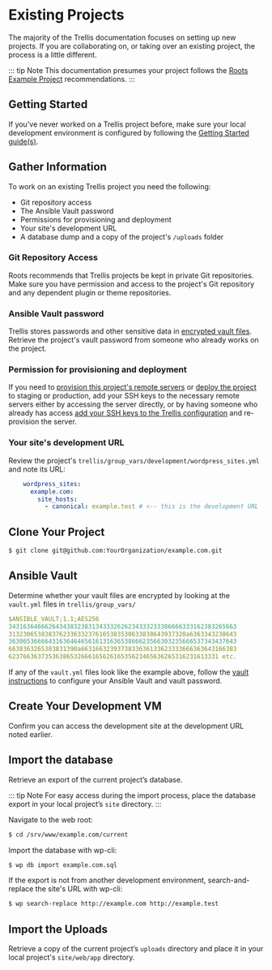 # Existing Projects

The majority of the Trellis documentation focuses on setting up new projects. If you are collaborating on, or taking over an existing project, the process is a little different.

::: tip Note
This documentation presumes your project follows the [Roots Example Project](https://github.com/roots/roots-example-project.com) recommendations.
:::

## Getting Started

If you've never worked on a Trellis project before, make sure your local development environment is configured by following the [Getting Started guide(s)](../../getting-started/macos.md).

## Gather Information

To work on an existing Trellis project you need the following:

- Git repository access
- The Ansible Vault password
- Permissions for provisioning and deployment
- Your site's development URL
- A database dump and a copy of the project's `/uploads` folder

### Git Repository Access

Roots recommends that Trellis projects be kept in private Git repositories. Make sure you have permission and access to the project's Git repository and any dependent plugin or theme repositories.

### Ansible Vault password

Trellis stores passwords and other sensitive data in [encrypted vault files](vault.md). Retrieve the project's vault password from someone who already works on the project.

### Permission for provisioning and deployment

If you need to [provision this project's remote servers](remote-server-setup.md) or [deploy the project](deployments.md) to staging or production, add your SSH keys to the necessary remote servers either by accessing the server directly, or by having someone who already has access [add your SSH keys to the Trellis configuration](ssh-keys.md) and re-provision the server.

### Your site's development URL

Review the project's `trellis/group_vars/development/wordpress_sites.yml` and note its URL:

```yaml
    wordpress_sites:
      example.com:
        site_hosts:
          - canonical: example.test # <-- this is the development URL
```

## Clone Your Project

```bash
$ git clone git@github.com:YourOrganization/example.com.git
```

## Ansible Vault

Determine whether your vault files are encrypted by looking at the `vault.yml` files in `trellis/group_vars/`

```yaml
$ANSIBLE_VAULT;1.1;AES256
343163646662643438323831343332626234333233386666333162383265663
3132306538383762336332376165383530633838643937320a6363343238643
363065366664316364646561613163653866623566303235666537343437643
6638363265383831390a6631663239373833636133623333666363643166383
6237663637353638653266616562616535623465636265316231613331 etc.
```

If any of the `vault.yml` files look like the example above, follow the [vault instructions](vault.md) to configure your Ansible Vault and vault password.

## Create Your Development VM


<CodeSwitcher :languages="{cli:'Trellis CLI',manual:'Manual'}">
<template v-slot:cli>

Run the following from any directory within your project:

```bash
$ trellis up
```

</template>
<template v-slot:manual>

Run the following from your project's `trellis` directory:

```bash
$ vagrant up
```

</template>
</CodeSwitcher>


Confirm you can access the development site at the development URL noted earlier.

## Import the database

Retrieve an export of the current project’s database.

::: tip Note
For easy access during the import process, place the database export in your local project’s `site` directory.
:::

<CodeSwitcher :languages="{cli:'Trellis CLI',manual:'Manual'}">
<template v-slot:cli>

Run the following from any directory within your project:

```bash
$ trellis ssh development
```

</template>
<template v-slot:manual>

From your project's `trellis` directory, ssh to the vagrant machine:

```bash
$ vagrant ssh
```

</template>
</CodeSwitcher>

Navigate to the web root:

```bash
$ cd /srv/www/example.com/current
```

Import the database with wp-cli:

```bash
$ wp db import example.com.sql
```

If the export is not from another development environment, search-and-replace the site's URL with wp-cli:

```bash
$ wp search-replace http://example.com http://example.test
```

## Import the Uploads

Retrieve a copy of the current project’s `uploads` directory and place it in your local project's `site/web/app` directory.
